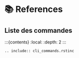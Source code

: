 # 📚️ References

## Liste des commandes
:::{contents}
:local:
:depth: 2
:::

```{eval-rst}
.. include:: cli_commands.rstinc
```

